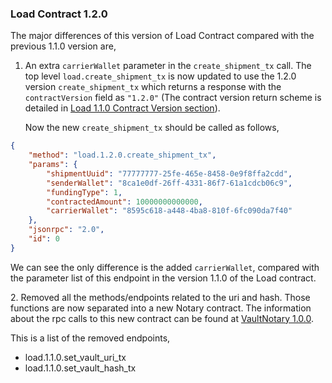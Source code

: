 ### Load Contract 1.2.0

The major differences of this version of Load Contract compared with the previous 1.1.0 version are,
 
1. An extra `carrierWallet` parameter in the `create_shipment_tx` call. The top level
`load.create_shipment_tx` is now updated to use the 1.2.0 version `create_shipment_tx` which returns 
a response with the `contractVersion` field as `"1.2.0"` (The contract version return scheme 
is detailed in [Load 1.1.0 Contract Version section](./LoadContract_1.1.0.md#Contract-Version)). 
 
   Now the new `create_shipment_tx` should be called as follows,
  
```JSON
{
	"method": "load.1.2.0.create_shipment_tx",
	"params": {
		"shipmentUuid": "77777777-25fe-465e-8458-0e9f8ffa2cdd",
		"senderWallet": "8ca1e0df-26ff-4331-86f7-61a1cdcb06c9", 
		"fundingType": 1, 
		"contractedAmount": 10000000000000, 
		"carrierWallet": "8595c618-a448-4ba8-810f-6fc090da7f40"
	},
	"jsonrpc": "2.0",
	"id": 0
}
```  
We can see the only difference is the added `carrierWallet`, compared with the parameter
 list of this endpoint in the version 1.1.0 of the Load contract. 
  
2\. Removed all the methods/endpoints related to the uri and hash. Those functions are now separated
into a new Notary contract. The information about the rpc calls to this new contract 
can be found at  [VaultNotary 1.0.0](./VaultNotaryContract_1.0.0.md).
 
 This is a list of the removed endpoints,

- load.1.1.0.set_vault_uri_tx
- load.1.1.0.set_vault_hash_tx


